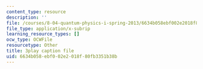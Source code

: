 ```yaml
---
content_type: resource
description: ''
file: /courses/8-04-quantum-physics-i-spring-2013/6634b058ebf002e2018f80fb3351b38b_SZlnoxak4xM.srt
file_type: application/x-subrip
learning_resource_types: []
ocw_type: OCWFile
resourcetype: Other
title: 3play caption file
uid: 6634b058-ebf0-02e2-018f-80fb3351b38b
---
```

